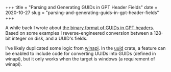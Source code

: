 +++
title = "Parsing and Generating GUIDs in GPT Header Fields"
date = 2020-10-27
slug = "parsing-and-generating-guids-in-gpt-header-fields"
+++

A while back I wrote about
[the binary format of GUIDs in GPT headers](@/daily/formatting-guids-in-gpt-header-fields/index.md).
Based on some examples I reverse-engineered conversion between a 128-bit integer on disk, and a UUID's
fields.

I've likely duplicated some logic from [winapi](https://crates.io/crates/winapi).
In the [uuid](https://crates.io/crates/uuid) crate, a feature can be enabled to include code
for converting UUIDs into GUIDs (defined in winapi), but it only works when the target
is windows (a requirement of winapi).
